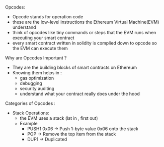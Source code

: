 
Opcodes: 

- Opcode stands for operation code 
- these are the low-level instructions the Ethereum Virtual Machine(EVM) understand 
- think of opcodes like tiny commands or steps that the EVM runs when executing your smart contract 
- every smart contract written in solidity is complied down to opcode so the EVM can execute them 


Why are Opcodes Important ?

- They are the building blocks of smart contracts on Ethereum 
- Knowing them helps in :
     - gas optimization 
     - debugging 
     - security auditing 
     - understand what your contract really does under the hood 


Categories of Opcodes : 

- Stack Operations: 
    - the EVM uses a stack (lat in , first out)
    - Example 
        - PUSH1 0x06 -> Push 1-byte value 0x06 onto the stack 
        - POP -> Remove the top item from the stack 
        - DUP1 -> Duplicated